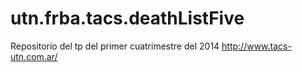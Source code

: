 utn.frba.tacs.deathListFive
===========================

Repositorio del tp del primer cuatrimestre del 2014 http://www.tacs-utn.com.ar/
